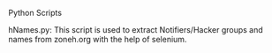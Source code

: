 Python Scripts

hNames.py: 
This script is used to extract Notifiers/Hacker groups and names from zoneh.org with the help of selenium.

